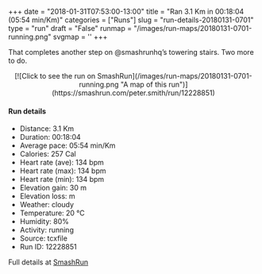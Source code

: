 +++
date = "2018-01-31T07:53:00-13:00"
title = "Ran 3.1 Km in 00:18:04 (05:54 min/Km)"
categories = ["Runs"]
slug = "run-details-20180131-0701"
type = "run"
draft = "False"
runmap = "/images/run-maps/20180131-0701-running.png"
svgmap = '<polyline points="100 9, 98 9, 94 8, 93 8, 87 10, 78 13, 70 15, 67 16, 64 17, 63 17, 54 25, 13 57, 8 60, 0 64, 0 65, 2 69, 6 77, 11 89, 12 91, 13 92, 13 91, 14 89, 12 87, 13 86, 19 82, 23 78, 31 73, 41 64, 47 60, 52 57, 62 48">'
+++

That completes another step on @smashrunhq&rsquo;s towering stairs. Two more to do.

<!--more-->

<center>
[![Click to see the run on SmashRun](/images/run-maps/20180131-0701-running.png "A map of this run")](https://smashrun.com/peter.smith/run/12228851)
</center>

#### Run details

* Distance: 3.1 Km
* Duration: 00:18:04
* Average pace: 05:54 min/Km
* Calories: 257 Cal
* Heart rate (ave): 134 bpm
* Heart rate (max): 134 bpm
* Heart rate (min): 134 bpm
* Elevation gain: 30 m
* Elevation loss:  m
* Weather: cloudy
* Temperature: 20 &deg;C
* Humidity: 80%
* Activity: running
* Source: tcxfile
* Run ID: 12228851

Full details at [SmashRun](https://smashrun.com/peter.smith/run/12228851)